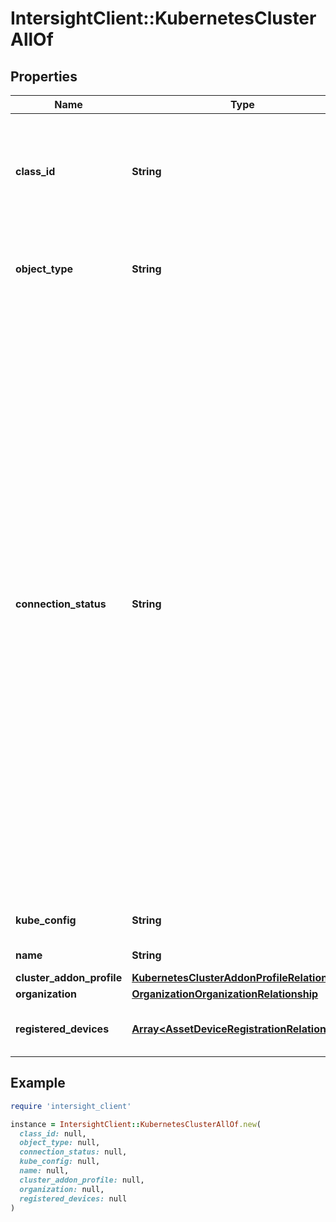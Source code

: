 # IntersightClient::KubernetesClusterAllOf

## Properties

| Name | Type | Description | Notes |
| ---- | ---- | ----------- | ----- |
| **class_id** | **String** | The fully-qualified name of the instantiated, concrete type. This property is used as a discriminator to identify the type of the payload when marshaling and unmarshaling data. | [default to &#39;kubernetes.Cluster&#39;] |
| **object_type** | **String** | The fully-qualified name of the instantiated, concrete type. The value should be the same as the &#39;ClassId&#39; property. | [default to &#39;kubernetes.Cluster&#39;] |
| **connection_status** | **String** | Status of the endpoint connection of this Kubernetes cluster. * &#x60;&#x60; - The target details have been persisted but Intersight has not yet attempted to connect to the target. * &#x60;Connected&#x60; - Intersight is able to establish a connection to the target and initiate management activities. * &#x60;NotConnected&#x60; - Intersight is unable to establish a connection to the target. * &#x60;ClaimInProgress&#x60; - Claim of the target is in progress. A connection to the target has not been fully established. * &#x60;Unclaimed&#x60; - The device was un-claimed from the users account by an Administrator of the device. Also indicates the failure to claim Targets of type HTTP Endpoint in Intersight. * &#x60;Claimed&#x60; - Target of type HTTP Endpoint is successfully claimed in Intersight. Currently no validation is performed to verify the Target connectivity from Intersight at the time of creation. However invoking API from Intersight Orchestrator fails if this Target is not reachable from Intersight or if Target API credentials are incorrect. | [optional][default to &#39;&#39;] |
| **kube_config** | **String** | Kubeconfig for the cluster to collect inventory for. | [optional] |
| **name** | **String** | Name of the Kubernetes cluster. | [optional] |
| **cluster_addon_profile** | [**KubernetesClusterAddonProfileRelationship**](KubernetesClusterAddonProfileRelationship.md) |  | [optional] |
| **organization** | [**OrganizationOrganizationRelationship**](OrganizationOrganizationRelationship.md) |  | [optional] |
| **registered_devices** | [**Array&lt;AssetDeviceRegistrationRelationship&gt;**](AssetDeviceRegistrationRelationship.md) | An array of relationships to assetDeviceRegistration resources. | [optional] |

## Example

```ruby
require 'intersight_client'

instance = IntersightClient::KubernetesClusterAllOf.new(
  class_id: null,
  object_type: null,
  connection_status: null,
  kube_config: null,
  name: null,
  cluster_addon_profile: null,
  organization: null,
  registered_devices: null
)
```

